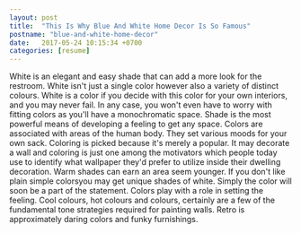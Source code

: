 ```yaml
---
layout: post
title:  "This Is Why Blue And White Home Decor Is So Famous"
postname: "blue-and-white-home-decor"
date:   2017-05-24 10:15:34 +0700
categories: [resume]
---
```

White is an elegant and easy shade that can add a more look for the restroom. White isn't just a single color however also a variety of distinct colours. White is a color if you decide with this color for your own interiors, and you may never fail. In any case, you won't even have to worry with fitting colors as you'll have a monochromatic space. Shade is the most powerful means of developing a feeling to get any space. Colors are associated with areas of the human body. They set various moods for your own sack. Coloring is picked because it's merely a popular. It may decorate a wall and coloring is just one among the motivators which people today use to identify what wallpaper they'd prefer to utilize inside their dwelling decoration. Warm shades can earn an area seem younger. If you don't like plain simple colorsyou may get unique shades of white. Simply the color will soon be a part of the statement. Colors play with a role in setting the feeling. Cool colours, hot colours and colours, certainly are a few of the fundamental tone strategies required for painting walls. Retro is approximately daring colors and funky furnishings.
